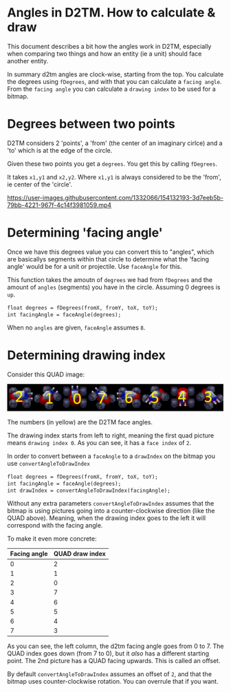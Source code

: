# Angles in D2TM. How to calculate & draw
This document describes a bit how the angles work in D2TM, especially
when comparing two things and how an entity (ie a unit) should face another
entity.

In summary d2tm angles are clock-wise, starting from the top. You calculate
the degrees using `fDegrees`, and with that you can calculate a `facing angle`.
From the `facing angle` you can calculate a `drawing index` to be used for a bitmap.

# Degrees between two points
D2TM considers 2 'points', a 'from' (the center of an imaginary cirlce) and
a 'to' which is at the edge of the circle.

Given these two points you get a `degrees`. You get this by calling `fDegrees`.

It takes `x1,y1` and `x2,y2`. Where `x1,y1` is always considered to be the 'from', ie
center of the 'circle'.


https://user-images.githubusercontent.com/1332066/154132193-3d7eeb5b-79bb-4221-967f-4c14f3981059.mp4


# Determining 'facing angle'
Once we have this degrees value you can convert this to "angles", which
are basicallys segments within that circle to determine what the 'facing angle'
would be for a unit or projectile. Use `faceAngle` for this.

This function takes the amoutn of `degrees` we had from `fDegrees` and
the amount of `angles` (segments) you have in the circle. Assuming 0 degrees is `up`.

```
float degrees = fDegrees(fromX, fromY, toX, toY);
int facingAngle = faceAngle(degrees);
```

When no `angles` are given, `faceAngle` assumes `8`.

# Determining drawing index
Consider this QUAD image:

![](quad_face_angles.png)

The numbers (in yellow) are the D2TM face angles.

The drawing index starts from left to right, meaning the first quad picture means `drawing index 0`. As you can see, it has a `face index` of `2`.

In order to convert between a `faceAngle` to a `drawIndex` on the bitmap you use `convertAngleToDrawIndex`

```
float degrees = fDegrees(fromX, fromY, toX, toY);
int facingAngle = faceAngle(degrees);
int drawIndex = convertAngleToDrawIndex(facingAngle);
```

Without any extra parameters `convertAngleToDrawIndex` assumes that
the bitmap is using pictures going into a counter-clockwise direction (like the QUAD above).
Meaning, when the drawing index goes to the left it will correspond with the facing angle.

To make it even more concrete:

| Facing angle | QUAD draw index |
|--------------|-----------------|
| 0            | 2               |
| 1            | 1               |
| 2            | 0               |
| 3            | 7               |
| 4            | 6               |
| 5            | 5               |
| 6            | 4               |
| 7            | 3               |

As you can see, the left column, the d2tm facing angle goes from 0 to 7.
The QUAD index goes down (from 7 to 0), but it *also* has a different
starting point. The 2nd picture has a QUAD facing upwards. This is called an offset.

By default `convertAngleToDrawIndex` assumes an offset of `2`, and that
the bitmap uses counter-clockwise rotation. You can overrule that if you want.

